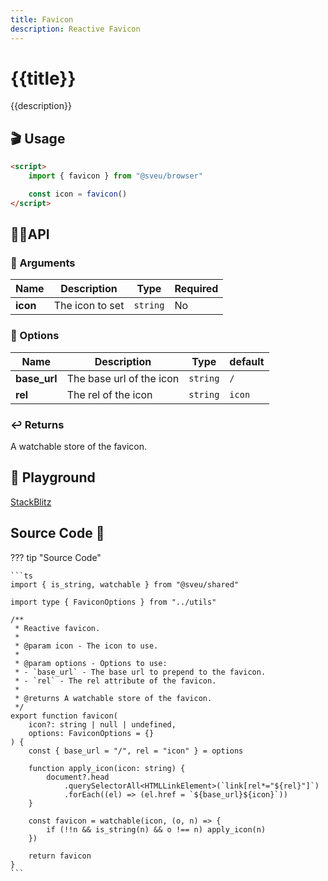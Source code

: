 ```yaml
---
title: Favicon
description: Reactive Favicon
---
```


# {{title}}

{{description}}

## 🎬 Usage

```html
<script>
    import { favicon } from "@sveu/browser"

    const icon = favicon()
</script>
```

## 👩‍💻API

### 👻 Arguments

| Name            | Description                          | Type                              | Required |
| --------------- | ------------------------------------ | --------------------------------- | -------- |
| **icon**        | The icon to set                      | `string`                          | No       |

### 🙈 Options

| Name            | Description                          | Type                              | default  |
| --------------- | ------------------------------------ | --------------------------------- | -------- |
| **base_url**    | The base url of the icon             | `string`                          | `/`      |
| **rel**         | The rel of the icon                  | `string`                          | `icon`   |

### ↩️ Returns

A watchable store of the favicon.

## 🧪 Playground

[StackBlitz](https://stackblitz.com/edit/github-8gcpfy?file=src%2Froutes%2Fbrowser%2Ffavicon%2F%2Bpage.svelte)

## Source Code 👀

??? tip "Source Code"

    ```ts
    import { is_string, watchable } from "@sveu/shared"

    import type { FaviconOptions } from "../utils"

    /**
     * Reactive favicon.
     *
     * @param icon - The icon to use.
     *
     * @param options - Options to use:
     * - `base_url` - The base url to prepend to the favicon.
     * - `rel` - The rel attribute of the favicon.
     *
     * @returns A watchable store of the favicon.
     */
    export function favicon(
        icon?: string | null | undefined,
        options: FaviconOptions = {}
    ) {
        const { base_url = "/", rel = "icon" } = options

        function apply_icon(icon: string) {
            document?.head
                .querySelectorAll<HTMLLinkElement>(`link[rel*="${rel}"]`)
                .forEach((el) => (el.href = `${base_url}${icon}`))
        }

        const favicon = watchable(icon, (o, n) => {
            if (!!n && is_string(n) && o !== n) apply_icon(n)
        })

        return favicon
    }
    ```
